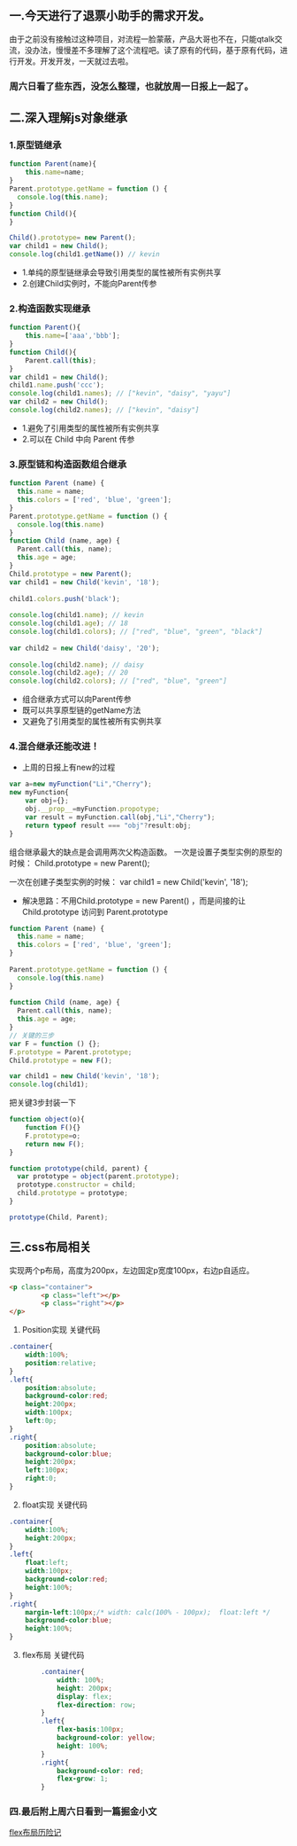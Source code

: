 ## 一.今天进行了退票小助手的需求开发。
由于之前没有接触过这种项目，对流程一脸蒙蔽，产品大哥也不在，只能qtalk交流，没办法，慢慢差不多理解了这个流程吧。读了原有的代码，基于原有代码，进行开发。开发开发，一天就过去啦。
### 周六日看了些东西，没怎么整理，也就放周一日报上一起了。
## 二.深入理解js对象继承
### 1.原型链继承
```javascript
function Parent(name){
    this.name=name;
}
Parent.prototype.getName = function () {
  console.log(this.name);
}
function Child(){
}

Child().prototype= new Parent();
var child1 = new Child();
console.log(child1.getName()) // kevin
```
* 1.单纯的原型链继承会导致引用类型的属性被所有实例共享
* 2.创建Child实例时，不能向Parent传参

### 2.构造函数实现继承
```javascript
function Parent(){
    this.name=['aaa','bbb'];
}
function Child(){
    Parent.call(this);
}
var child1 = new Child();
child1.name.push('ccc');
console.log(child1.names); // ["kevin", "daisy", "yayu"]
var child2 = new Child();
console.log(child2.names); // ["kevin", "daisy"]
```
* 1.避免了引用类型的属性被所有实例共享
* 2.可以在 Child 中向 Parent 传参

### 3.原型链和构造函数组合继承
```javascript
function Parent (name) {
  this.name = name;
  this.colors = ['red', 'blue', 'green'];
}
Parent.prototype.getName = function () {
  console.log(this.name)
}
function Child (name, age) {
  Parent.call(this, name); 
  this.age = age;
}
Child.prototype = new Parent();
var child1 = new Child('kevin', '18');
 
child1.colors.push('black');
 
console.log(child1.name); // kevin
console.log(child1.age); // 18
console.log(child1.colors); // ["red", "blue", "green", "black"]
 
var child2 = new Child('daisy', '20');
 
console.log(child2.name); // daisy
console.log(child2.age); // 20
console.log(child2.colors); // ["red", "blue", "green"]

```
* 组合继承方式可以向Parent传参
* 既可以共享原型链的getName方法
* 又避免了引用类型的属性被所有实例共享

### 4.混合继承还能改进！
* 上周的日报上有new的过程
```javascript
var a=new myFunction("Li","Cherry");
new myFunction{
    var obj={};
    obj.__prop__=myFunction.propotype;
    var result = myFunction.call(obj,"Li","Cherry");
    return typeof result === "obj"?result:obj;
}
```
组合继承最大的缺点是会调用两次父构造函数。
一次是设置子类型实例的原型的时候：
Child.prototype = new Parent();

一次在创建子类型实例的时候：
var child1 = new Child('kevin', '18');

* 解决思路：不用Child.prototype = new Parent() ，而是间接的让 Child.prototype 访问到 Parent.prototype
```javascript
function Parent (name) {
  this.name = name;
  this.colors = ['red', 'blue', 'green'];
}
 
Parent.prototype.getName = function () {
  console.log(this.name)
}
 
function Child (name, age) {
  Parent.call(this, name);
  this.age = age;
}
// 关键的三步
var F = function () {};
F.prototype = Parent.prototype;
Child.prototype = new F(); 

var child1 = new Child('kevin', '18');
console.log(child1);
```

把关键3步封装一下
```javascript
function object(o){
    function F(){}
    F.prototype=o;
    return new F();
}

function prototype(child, parent) {
  var prototype = object(parent.prototype);
  prototype.constructor = child;
  child.prototype = prototype;
}

prototype(Child, Parent);
```
## 三.css布局相关
实现两个p布局，高度为200px，左边固定p宽度100px，右边p自适应。
```html
<p class="container">  
        <p class="left"></p>  
        <p class="right"></p>  
</p>  
```
1. Position实现
关键代码
```css
.container{
    width:100%;
    position:relative;
}
.left{
    position:absolute;
    background-color:red;
    height:200px;
    width:100px;
    left:0p;
}
.right{
    position:absolute;
    background-color:blue;
    height:200px;
    left:100px;
    right:0;
}
```
2. float实现
关键代码
```css
.container{
    width:100%;
    height:200px;
}
.left{
    float:left;
    width:100px;
    background-color:red;
    height:100%;
}
.right{
    margin-left:100px;/* width: calc(100% - 100px);  float:left */
    background-color:blue;
    height:100%;
}
```
3. flex布局
关键代码
```css
        .container{  
            width: 100%;  
            height: 200px;  
            display: flex;  
            flex-direction: row;  
        }  
        .left{  
            flex-basis:100px;  
            background-color: yellow;  
            height: 100%;  
        }  
        .right{  
            background-color: red;  
            flex-grow: 1;  
        }  
```
### 四.最后附上周六日看到一篇掘金小文
[flex布局历险记](https://juejin.im/entry/57675f8f80dda4005f9bbe0c)